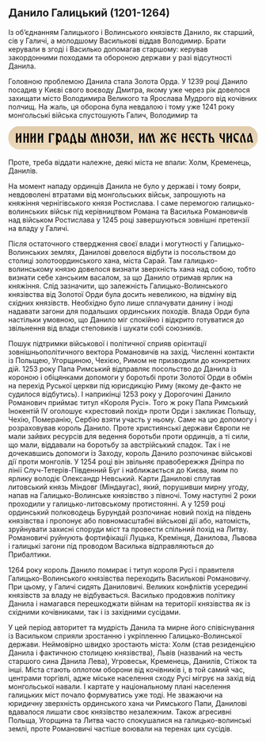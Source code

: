 Данило Галицький (1201-1264)
----------------------------

Із об’єднанням Галицького і Волинського князівств Данило, як старший,
сів у Галичі, а молодшому Василькові віддав Володимир. Брати керували в
згоді і Василько допомагав старшому: керував закордонними походами та
обороною держави у разі відсутності Данила.

Головною проблемою Данила стала Золота Орда. У 1239 році Данило посадив
у Києві свого воєводу Дмитра, якому уже через рік довелося захищати
місто Володимира Великого та Ярослава Мудрого від кочівних полчищ. На
жаль, ця оборона була невдалою і тому уже 1241 року монгольські війська
спустошують Галич, Володимир та

![image](leg3.png)

Проте, треба віддати належне, деякі міста не впали: Холм, Кременець,
Данилів.

На момент нападу ординців Данила не було у державі і тому бояри,
невдоволені втратами від монгольських військ, запрошують на княжіння
чернігівського князя Ростислава. І саме перемогою галицько-волинських
військ під керівництвом Романа та Василька Романовичів над військом
Ростислава у 1245 році завершуються зовнішні претензії на владу у
Галичі.

Після остаточного ствердження своєї влади і могутності у
Галицько-Волинських землях, Данилові довелося відбути із посольством до
столиці золотоординського хана, міста Сарай. Там галицько-волинському
князю довелося визнати зверхність хана над собою, тобто визнати себе
ханським васалом, за що Данило отримав ярлик на княжіння. Слід
зазначити, що залежність Галицько-Волинського князівства від Золотої
Орди була досить невеликою, на відміну від східних князівств. Необхідно
було лише сплачувати данину і іноді надавати загони для подальших
ординських походів. Влада Орди була настільки умовною, що Данило міг
спокійно і відкрито готуватися до звільнення від влади степовиків і
шукати собі союзників.

Пошук підтримки військової і політичної сприяв орієнтації
зовнішньополітичного вектора Романовичів на захід. Численні контакти із
Польщею, Угорщиною, Чехією, Римом не призводили до конкретних дій. 1253
року Папа Римський відправляє посольство до Данила із короною і
обіцянками допомоги у боротьбі проти Золотої Орди в обмін на перехід
Руської церкви під юрисдикцію Риму (якому де-факто не судилося
відбутись). І наприкінці 1253 року у Дорогочині Данило Романович приймає
титул «Короля Русі». Того ж року Папа Римський Інокентій IV оголошує
«хрестовий похід» проти Орди і закликає Польщу, Чехію, Померанію, Сербію
взяти участь у ньому. Саме на цю допомогу і розраховував король Данило.
Проте християнські держави Європи не мали зайвих ресурсів для ведення
боротьби проти ординців, а ті сили, що мали, віддавали на боротьбу за
австрійський спадок. Так і не дочекавшись допомоги із Заходу, король
Данило розпочинає військові дії проти монголів. У 1254 році він звільняє
правобережжя Дніпра по лінії Случ-Тетерів-Південний Буг і наближається
до Києва, яким по ярлику володіє Олександр Невський. Карти Данилові
сплутав литовський князь Міндовг (Міндаугас), який, порушивши мирну
угоду, напав на Галицько-Волинське князівство з півночі. Тому наступні 2
роки проходили у галицько-литовському протистоянні. А у 1259 році
ординський полководець Бурундай розпочинає новий похід на південь
князівства і пропонує або повномасштабні військові дії або, натомість,
зруйнувати захисні споруди міст та провести спільний похід на Литву.
Романовичі руйнують фортифікації Луцька, Кремінця, Данилова, Львова і
галицькі загони під проводом Василька відправляються до Прибалтики.

1264 року король Данило помирає і титул короля Русі і правителя
Галицько-Волинського князівства переходить Василькові Романовичу. При
цьому, у Галичі сидять Даниловичі. Великих конфліктів усередині
князівств за владу не відбувається. Василько продовжив політику Данила і
намагався перешкоджати війнам на території князівства як із східними
кочівниками, так і із західними сусідами.

У цей період авторитет та мудрість Данила та мирне його співіснування із
Васильком сприяли зростанню і укріпленню Галицько-Волинської держави.
Неймовірно швидко зростають міста: Холм (став резиденцією Данила і
фактичною столицею князівства), Львів (названий на честь старшого сина
Данила Лева), Угровеськ, Кременець, Данилів, Стіжок та інші. Міста
стають оплотом оборони від кочівників і, в той самий час, центрами
торгівлі, адже міське населення сходу Русі мігрує на захід від
монгольської навали. І картате у національному плані населення галицьких
міст почало формуватись уже тоді. Не зважаючи на юридичну зверхність
ординського хана чи Римського Папи, Данилові вдавалося лишати своє
князівство незалежним. Також агресивні Польща, Угорщина та Литва часто
спокушалися на галицько-волинські землі, проте Романовичі частіше
воювали на теренах цих сусідів.
